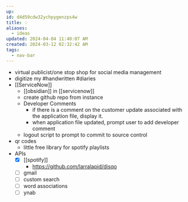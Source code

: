 ```yaml
---
up: 
id: d4d59cdw32ychpygenzps4w
title: 💡
aliases:
  - ideas
updated: 2024-04-04 11:40:07 AM
created: 2024-03-12 02:32:42 AM
tags:
  - nav-bar
---
```

- virtual publicist/one stop shop for social media management 
- digitize my #handwritten #diaries 
- [[ServiceNow]]
	- [[obsidian]] in [[servicenow]]
	- create github repo from instance 
	- Developer Comments
		- if there is a comment on the customer update associated with the application file, display it.
		- when application file updated, prompt user to add developer comment 
	- logout script to prompt to commit to source control 
- qr codes 
	- little free library for spotify playlists
- APIs
	- [x] [[spotify]]
		- https://github.com/larralapid/disqo
	- [ ] gmail
	- [ ] custom search 
	- [ ] word associations 
	- [ ] ynab 